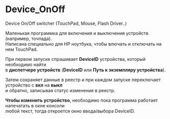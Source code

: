 # Device_OnOff

Device On/Off switcher (TouchPad, Mouse, Flash Driver..)

Маленькая программка для включения и выключения устройств (например, точпада).   
Написана специально для HP ноутбука, чтобы влючать и отключать на нем TouchPad.   

При первом запуске спрашивает **DeviceID** устройства, который необходимо найти    
в **диспетчере устройств** (**DeviceID** или **Путь к экземпляру устройства**).

Затем сохраняет данные в реестр и при каждом запуске переключает устройство с **вкл** на **выкл**    
и обратно, записывая статус изменения в реестр.

**Чтобы изменить устройство**, необходимо пока программа работает напечатать в окне консоли   
любой текст, тогда откроется окно ввода/выбора DeviceID.   
